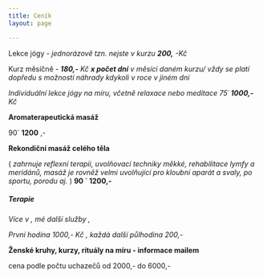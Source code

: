 ```yaml
---
title: Ceník
layout: page

---
```

Lekce jógy - _jednorázově tzn. nejste v kurzu **200,** -Kč_

Kurz měsíčně - **_180,-_**  _Kč **x počet dní** v měsíci daném kurzu/ vždy se platí dopředu s možností náhrady kdykoli v roce v jiném dni_

_Individuální lekce jógy na míru, včetně relaxace nebo meditace 75´ **1000,-** Kč_

**Aromaterapeutická masáž**

90´ **1200** ,-

**Rekondiční masáž celého těla**

( _zahrnuje reflexní terapii, uvolňovací techniky měkké, rehabilitace lymfy a meridánů, masáž je rovněž velmi uvolňující pro kloubní aparát a svaly, po sportu, porodu aj._ ) **90 ´ 1200,-**

##### **_Terapie_**

_Více v , mé další služby ,_

_První hodina 1000,- Kč , každá další půlhodina 200,-_

**Ženské kruhy, kurzy, rituály na míru - informace mailem**

cena podle počtu uchazečů od 2000,- do 6000,-